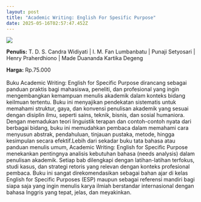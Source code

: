 ```yaml
---
layout: post
title: "Academic Writing: English For Spesific Purpose"
date: 2025-05-16T02:57:47.452Z
---
```

![](/images/uploads/screenshot-2025-05-16-095709.jpg)

**P﻿enulis:** T. D. S. Candra Widiyati |
 I. M. Fan Lumbanbatu | Punaji Setyosari |
 Henry Praherdhiono | Made Duananda Kartika Degeng

**Harga:** Rp.75.000\
\
Buku Academic Writing: English for Specific Purpose dirancang sebagai panduan praktis bagi mahasiswa, peneliti, dan profesional yang ingin mengembangkan kemampuan menulis akademik dalam konteks bidang keilmuan tertentu. Buku ini menyajikan pendekatan sistematis untuk memahami struktur, gaya, dan konvensi penulisan akademik yang sesuai dengan disiplin ilmu, seperti sains, teknik, bisnis, dan sosial humaniora. Dengan memadukan teori linguistik terapan dan contoh-contoh nyata dari berbagai bidang, buku ini memudahkan pembaca dalam memahami cara menyusun abstrak, pendahuluan, tinjauan pustaka, metode, hingga kesimpulan secara efektif.Lebih dari sekadar buku tata bahasa atau panduan menulis umum, Academic Writing: English for Specific Purpose menekankan pentingnya analisis kebutuhan bahasa (needs analysis) dalam penulisan akademik. Setiap bab dilengkapi dengan latihan-latihan terfokus, studi kasus, dan strategi retoris yang relevan dengan konteks profesional pembaca. Buku ini sangat direkomendasikan sebagai bahan ajar di kelas English for Specific Purposes (ESP) maupun sebagai referensi mandiri bagi siapa saja yang ingin menulis karya ilmiah berstandar internasional dengan bahasa Inggris yang tepat, jelas, dan meyakinkan.